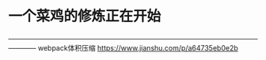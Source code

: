 # 一个菜鸡的修炼正在开始
————————————————————————————————————————
webpack体积压缩    https://www.jianshu.com/p/a64735eb0e2b
